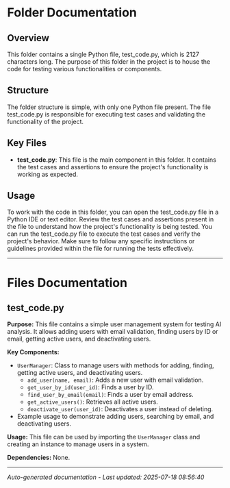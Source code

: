 # Folder Documentation

## Overview
This folder contains a single Python file, test_code.py, which is 2127 characters long. The purpose of this folder in the project is to house the code for testing various functionalities or components.

## Structure
The folder structure is simple, with only one Python file present. The file test_code.py is responsible for executing test cases and validating the functionality of the project.

## Key Files
- **test_code.py**: This file is the main component in this folder. It contains the test cases and assertions to ensure the project's functionality is working as expected.

## Usage
To work with the code in this folder, you can open the test_code.py file in a Python IDE or text editor. Review the test cases and assertions present in the file to understand how the project's functionality is being tested. You can run the test_code.py file to execute the test cases and verify the project's behavior. Make sure to follow any specific instructions or guidelines provided within the file for running the tests effectively.

---

# Files Documentation

## test_code.py

**Purpose:** This file contains a simple user management system for testing AI analysis. It allows adding users with email validation, finding users by ID or email, getting active users, and deactivating users.

**Key Components:**
- `UserManager`: Class to manage users with methods for adding, finding, getting active users, and deactivating users.
  - `add_user(name, email)`: Adds a new user with email validation.
  - `get_user_by_id(user_id)`: Finds a user by ID.
  - `find_user_by_email(email)`: Finds a user by email address.
  - `get_active_users()`: Retrieves all active users.
  - `deactivate_user(user_id)`: Deactivates a user instead of deleting.
- Example usage to demonstrate adding users, searching by email, and deactivating users.

**Usage:** This file can be used by importing the `UserManager` class and creating an instance to manage users in a system.

**Dependencies:** None.

---
*Auto-generated documentation - Last updated: 2025-07-18 08:56:40*
